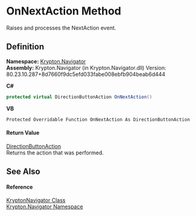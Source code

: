 # OnNextAction Method


Raises and processes the NextAction event.



## Definition
**Namespace:** <a href="a21ac074-d119-3dc6-bd1c-d3a12c0128bc.md">Krypton.Navigator</a>  
**Assembly:** Krypton.Navigator (in Krypton.Navigator.dll) Version: 80.23.10.287+8d7660f9dc5efd033fabe008ebfb904beab6d444

**C#**
``` C#
protected virtual DirectionButtonAction OnNextAction()
```
**VB**
``` VB
Protected Overridable Function OnNextAction As DirectionButtonAction
```



#### Return Value
<a href="6769ce63-ca2f-92bf-92a8-d8c63b8e7d52.md">DirectionButtonAction</a>  
Returns the action that was performed.

## See Also


#### Reference
<a href="5b32a15b-85d7-1db8-3c10-e43632f905eb.md">KryptonNavigator Class</a>  
<a href="a21ac074-d119-3dc6-bd1c-d3a12c0128bc.md">Krypton.Navigator Namespace</a>  
